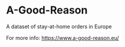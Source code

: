 # A-Good-Reason
A dataset of stay-at-home orders in Europe

For more info: https://www.a-good-reason.eu/
